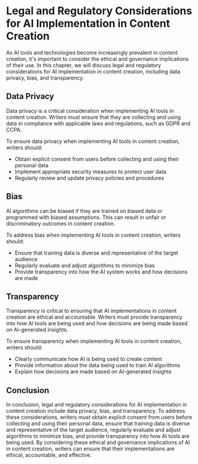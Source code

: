 Legal and Regulatory Considerations for AI Implementation in Content Creation
========================================================================================================================================

As AI tools and technologies become increasingly prevalent in content creation, it's important to consider the ethical and governance implications of their use. In this chapter, we will discuss legal and regulatory considerations for AI implementation in content creation, including data privacy, bias, and transparency.

Data Privacy
------------

Data privacy is a critical consideration when implementing AI tools in content creation. Writers must ensure that they are collecting and using data in compliance with applicable laws and regulations, such as GDPR and CCPA.

To ensure data privacy when implementing AI tools in content creation, writers should:

* Obtain explicit consent from users before collecting and using their personal data
* Implement appropriate security measures to protect user data
* Regularly review and update privacy policies and procedures

Bias
----

AI algorithms can be biased if they are trained on biased data or programmed with biased assumptions. This can result in unfair or discriminatory outcomes in content creation.

To address bias when implementing AI tools in content creation, writers should:

* Ensure that training data is diverse and representative of the target audience
* Regularly evaluate and adjust algorithms to minimize bias
* Provide transparency into how the AI system works and how decisions are made

Transparency
------------

Transparency is critical to ensuring that AI implementations in content creation are ethical and accountable. Writers must provide transparency into how AI tools are being used and how decisions are being made based on AI-generated insights.

To ensure transparency when implementing AI tools in content creation, writers should:

* Clearly communicate how AI is being used to create content
* Provide information about the data being used to train AI algorithms
* Explain how decisions are made based on AI-generated insights

Conclusion
----------

In conclusion, legal and regulatory considerations for AI implementation in content creation include data privacy, bias, and transparency. To address these considerations, writers must obtain explicit consent from users before collecting and using their personal data, ensure that training data is diverse and representative of the target audience, regularly evaluate and adjust algorithms to minimize bias, and provide transparency into how AI tools are being used. By considering these ethical and governance implications of AI in content creation, writers can ensure that their implementations are ethical, accountable, and effective.
